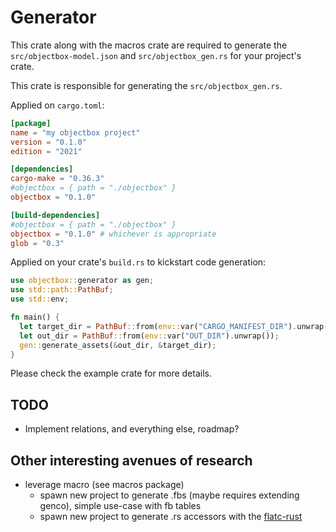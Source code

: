 # Generator

This crate along with the macros crate are required to generate the `src/objectbox-model.json` and `src/objectbox_gen.rs`
for your project's crate.

This crate is responsible for generating the `src/objectbox_gen.rs`.

Applied on `cargo.toml`:

```toml
[package]
name = "my objectbox project"
version = "0.1.0"
edition = "2021"

[dependencies]
cargo-make = "0.36.3"
#objectbox = { path = "./objectbox" }
objectbox = "0.1.0"

[build-dependencies]
#objectbox = { path = "./objectbox" }
objectbox = "0.1.0" # whichever is appropriate
glob = "0.3"
```

Applied on your crate's `build.rs` to kickstart code generation:

```rust
use objectbox::generator as gen;
use std::path::PathBuf;
use std::env;

fn main() {
  let target_dir = PathBuf::from(env::var("CARGO_MANIFEST_DIR").unwrap()).join("src");
  let out_dir = PathBuf::from(env::var("OUT_DIR").unwrap());
  gen::generate_assets(&out_dir, &target_dir);
}
```

Please check the example crate for more details.

## TODO
* Implement relations, and everything else, roadmap?
## Other interesting avenues of research
* leverage macro (see macros package)
  * spawn new project to generate .fbs (maybe requires extending genco), simple use-case with fb tables
  * spawn new project to generate .rs accessors with the [flatc-rust](https://github.com/frol/flatc-rust)